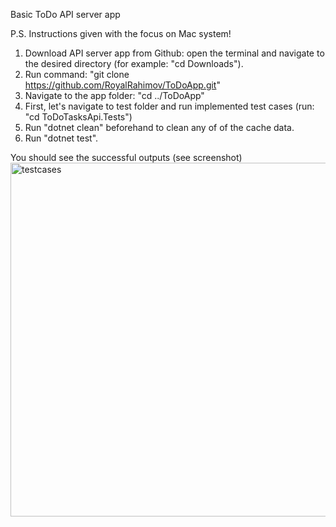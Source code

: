 Basic ToDo API server app

P.S. Instructions given with the focus on Mac system!

1. Download API server app from Github: open the terminal and navigate to the desired directory (for example: "cd Downloads").
2. Run command: "git clone https://github.com/RoyalRahimov/ToDoApp.git"
3. Navigate to the app folder: "cd ../ToDoApp"
4. First, let's navigate to test folder and run implemented test cases (run: "cd ToDoTasksApi.Tests")
5. Run "dotnet clean" beforehand to clean any of of the cache data.
6. Run "dotnet test".

You should see the successful outputs (see screenshot)
<img width="566" alt="testcases" src="https://github.com/user-attachments/assets/7ebfc964-205f-4cf2-9189-24f2e11e9901">
